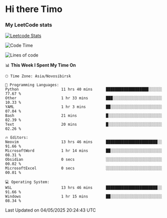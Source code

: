 # Hi there Timo
### My LeetCode stats
[![Leetcode Stats](https://leetcard.jacoblin.cool/przdtl?border=0&radius=20&ext=heatmap&theme=nord)](https://leetcode.com/przdtl)

<!--START_SECTION:waka-->
![Code Time](http://img.shields.io/badge/Code%20Time-828%20hrs%207%20mins-blue)

![Lines of code](https://img.shields.io/badge/From%20Hello%20World%20I%27ve%20Written-84.0%20thousand%20lines%20of%20code-blue)

📊 **This Week I Spent My Time On** 

```text
🕑︎ Time Zone: Asia/Novosibirsk

💬 Programming Languages: 
Python                   11 hrs 40 mins      ███████████████████░░░░░░   77.67 % 
Other                    1 hr 33 mins        ███░░░░░░░░░░░░░░░░░░░░░░   10.33 % 
YAML                     1 hr 3 mins         ██░░░░░░░░░░░░░░░░░░░░░░░   07.04 % 
Bash                     21 mins             █░░░░░░░░░░░░░░░░░░░░░░░░   02.39 % 
Text                     20 mins             █░░░░░░░░░░░░░░░░░░░░░░░░   02.26 % 

🔥 Editors: 
Neovim                   13 hrs 46 mins      ███████████████████████░░   91.66 % 
MicrosoftWord            1 hr 14 mins        ██░░░░░░░░░░░░░░░░░░░░░░░   08.31 % 
Obsidian                 0 secs              ░░░░░░░░░░░░░░░░░░░░░░░░░   00.02 % 
MicrosoftExcel           0 secs              ░░░░░░░░░░░░░░░░░░░░░░░░░   00.01 % 

💻 Operating System: 
WSL                      13 hrs 46 mins      ███████████████████████░░   91.66 % 
Windows                  1 hr 15 mins        ██░░░░░░░░░░░░░░░░░░░░░░░   08.34 % 
```


 Last Updated on 04/05/2025 20:24:43 UTC
<!--END_SECTION:waka-->
